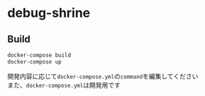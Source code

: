 # debug-shrine

## Build

```bash
docker-compose build
docker-compose up
```
開発内容に応じて`docker-compose.yml`の`command`を編集してください  
また、`docker-compose.yml`は開発用です